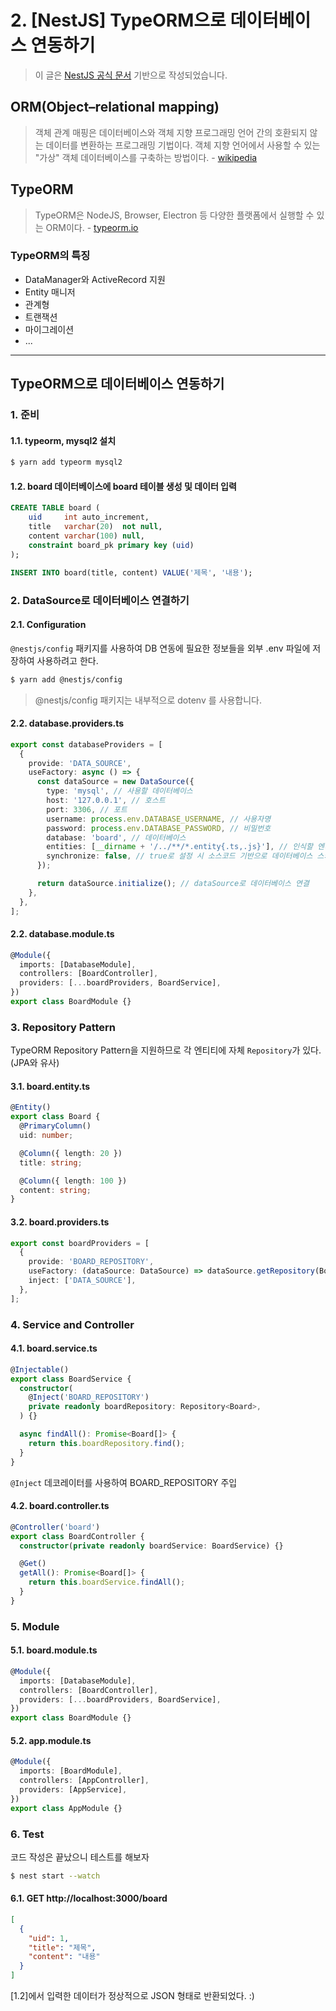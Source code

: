 # 2. [NestJS] TypeORM으로 데이터베이스 연동하기

> 이 글은 [NestJS 공식 문서](https://docs.nestjs.com/recipes/sql-typeorm) 기반으로 작성되었습니다.

## ORM(Object–relational mapping)

> 객체 관계 매핑은 데이터베이스와 객체 지향 프로그래밍 언어 간의 호환되지 않는 데이터를 변환하는 프로그래밍 기법이다. 객체 지향 언어에서 사용할 수 있는 "가상" 객체 데이터베이스를 구축하는 방법이다. - [wikipedia](https://ko.wikipedia.org/wiki/%EA%B0%9D%EC%B2%B4_%EA%B4%80%EA%B3%84_%EB%A7%A4%ED%95%91)

## TypeORM

> TypeORM은 NodeJS, Browser, Electron 등 다양한 플랫폼에서 실행할 수 있는 ORM이다. - [typeorm.io](https://typeorm.io/)

### TypeORM의 특징

- DataManager와 ActiveRecord 지원
- Entity 매니저
- 관계형
- 트랜잭션
- 마이그레이션
- ...

---

## TypeORM으로 데이터베이스 연동하기

### 1. 준비

#### 1.1. typeorm, mysql2 설치

```bash
$ yarn add typeorm mysql2
```

#### 1.2. board 데이터베이스에 board 테이블 생성 및 데이터 입력

```sql
CREATE TABLE board (
    uid     int auto_increment,
    title   varchar(20)  not null,
    content varchar(100) null,
    constraint board_pk primary key (uid)
);

INSERT INTO board(title, content) VALUE('제목', '내용');
```

### 2. DataSource로 데이터베이스 연결하기

#### 2.1. Configuration

`@nestjs/config` 패키지를 사용하여 DB 연동에 필요한 정보들을 외부 .env 파일에 저장하여 사용하려고 한다.

```bash
$ yarn add @nestjs/config
```

> @nestjs/config 패키지는 내부적으로 dotenv 를 사용합니다.

#### 2.2. database.providers.ts

```ts
export const databaseProviders = [
  {
    provide: 'DATA_SOURCE',
    useFactory: async () => {
      const dataSource = new DataSource({
        type: 'mysql', // 사용할 데이터베이스
        host: '127.0.0.1', // 호스트
        port: 3306, // 포트
        username: process.env.DATABASE_USERNAME, // 사용자명
        password: process.env.DATABASE_PASSWORD, // 비밀번호
        database: 'board', // 데이터베이스
        entities: [__dirname + '/../**/*.entity{.ts,.js}'], // 인식할 엔티티 클래스 경로
        synchronize: false, // true로 설정 시 소스코드 기반으로 데이터베이스 스키마를 동기화
      });

      return dataSource.initialize(); // dataSource로 데이터베이스 연결
    },
  },
];
```

#### 2.2. database.module.ts

```ts
@Module({
  imports: [DatabaseModule],
  controllers: [BoardController],
  providers: [...boardProviders, BoardService],
})
export class BoardModule {}
```

### 3. Repository Pattern

TypeORM Repository Pattern을 지원하므로 각 엔티티에 자체 `Repository`가 있다. (JPA와 유사)

#### 3.1. board.entity.ts

```ts
@Entity()
export class Board {
  @PrimaryColumn()
  uid: number;

  @Column({ length: 20 })
  title: string;

  @Column({ length: 100 })
  content: string;
}
```

#### 3.2. board.providers.ts

```ts
export const boardProviders = [
  {
    provide: 'BOARD_REPOSITORY',
    useFactory: (dataSource: DataSource) => dataSource.getRepository(Board),
    inject: ['DATA_SOURCE'],
  },
];
```

### 4. Service and Controller

#### 4.1. board.service.ts

```ts
@Injectable()
export class BoardService {
  constructor(
    @Inject('BOARD_REPOSITORY')
    private readonly boardRepository: Repository<Board>,
  ) {}

  async findAll(): Promise<Board[]> {
    return this.boardRepository.find();
  }
}
```

`@Inject` 데코레이터를 사용하여 BOARD_REPOSITORY 주입

#### 4.2. board.controller.ts

```ts
@Controller('board')
export class BoardController {
  constructor(private readonly boardService: BoardService) {}

  @Get()
  getAll(): Promise<Board[]> {
    return this.boardService.findAll();
  }
}
```

### 5. Module

#### 5.1. board.module.ts

```ts
@Module({
  imports: [DatabaseModule],
  controllers: [BoardController],
  providers: [...boardProviders, BoardService],
})
export class BoardModule {}
```

#### 5.2. app.module.ts

```ts
@Module({
  imports: [BoardModule],
  controllers: [AppController],
  providers: [AppService],
})
export class AppModule {}
```

### 6. Test

코드 작성은 끝났으니 테스트를 해보자

```bash
$ nest start --watch
```

#### 6.1. GET http://localhost:3000/board

```json
[
  {
    "uid": 1,
    "title": "제목",
    "content": "내용"
  }
]
```

[1.2]에서 입력한 데이터가 정상적으로 JSON 형태로 반환되었다. :)
